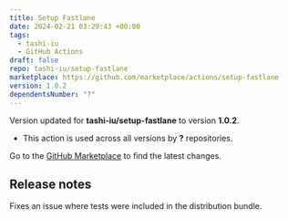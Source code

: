 ```yaml
---
title: Setup Fastlane
date: 2024-02-21 03:29:43 +00:00
tags:
  - tashi-iu
  - GitHub Actions
draft: false
repo: tashi-iu/setup-fastlane
marketplace: https://github.com/marketplace/actions/setup-fastlane
version: 1.0.2
dependentsNumber: "?"
---
```



Version updated for **tashi-iu/setup-fastlane** to version **1.0.2**.
- This action is used across all versions by **?** repositories.

Go to the [GitHub Marketplace](https://github.com/marketplace/actions/setup-fastlane) to find the latest changes.

## Release notes

Fixes an issue where tests were included in the distribution bundle.
